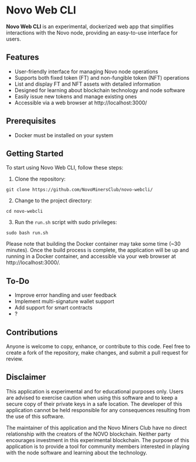 # Novo Web CLI

**Novo Web CLI** is an experimental, dockerized web app that simplifies interactions with the Novo node, providing an easy-to-use interface for users.

## Features

- User-friendly interface for managing Novo node operations
- Supports both fixed token (FT) and non-fungible token (NFT) operations
- List and display FT and NFT assets with detailed information
- Designed for learning about blockchain technology and node software
- Easily issue new tokens and manage existing ones
- Accessible via a web browser at http://localhost:3000/

## Prerequisites

- Docker must be installed on your system

## Getting Started

To start using Novo Web CLI, follow these steps:

1. Clone the repository:

```git clone https://github.com/NovoMinersClub/novo-webcli/```


2. Change to the project directory:

```cd novo-webcli```


3. Run the `run.sh` script with sudo privileges:

```sudo bash run.sh```



Please note that building the Docker container may take some time (~30 minutes). Once the build process is complete, the application will be up and running in a Docker container, and accessible via your web browser at http://localhost:3000/.

## To-Do

- Improve error handling and user feedback
- Implement multi-signature wallet support
- Add support for smart contracts
- ?

## Contributions

Anyone is welcome to copy, enhance, or contribute to this code. Feel free to create a fork of the repository, make changes, and submit a pull request for review.

## Disclaimer

This application is experimental and for educational purposes only. Users are advised to exercise caution when using this software and to keep a secure copy of their private keys in a safe location. The developer of this application cannot be held responsible for any consequences resulting from the use of this software.

The maintainer of this application and the Novo Miners Club have no direct relationship with the creators of the NOVO blockchain. Neither party encourages investment in this experimental blockchain. The purpose of this application is to provide a tool for community members interested in playing with the node software and learning about the technology.
